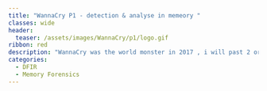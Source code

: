 ```yaml
---
title: "WannaCry P1 - detection & analyse in memeory "
classes: wide
header:
  teaser: /assets/images/WannaCry/p1/logo.gif
ribbon: red
description: "WannaCry was the world monster in 2017 , i will past 2 or 3 parts of my approach on detecting this malware in memory and using the iocs to creat a plugin to auto detect and finding the encryption keys if possible  "
categories:
  - DFIR
  - Memory Forensics 
---
```

